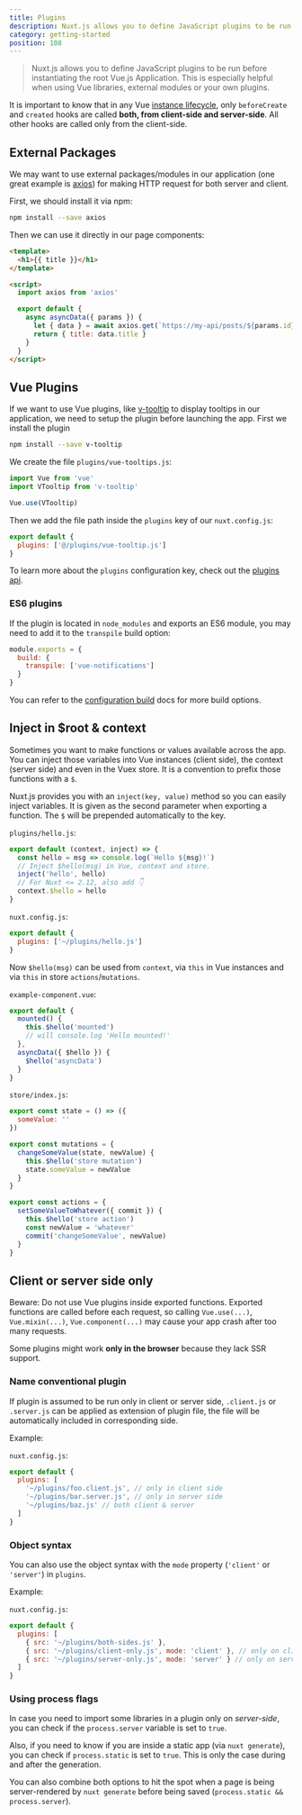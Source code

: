 ```yaml
---
title: Plugins
description: Nuxt.js allows you to define JavaScript plugins to be run before instantiating the root Vue.js Application. This is especially helpful when using Vue libraries, external modules or your own plugins.
category: getting-started
position: 108
---
```


> Nuxt.js allows you to define JavaScript plugins to be run before instantiating the root Vue.js Application. This is especially helpful when using Vue libraries, external modules or your own plugins.

<div class="Alert">

It is important to know that in any Vue [instance lifecycle](https://vuejs.org/v2/guide/instance.html#Lifecycle-Diagram), only `beforeCreate` and `created` hooks are called **both, from client-side and server-side**. All other hooks are called only from the client-side.

</div>

## External Packages

We may want to use external packages/modules in our application (one great example is [axios](https://github.com/mzabriskie/axios)) for making HTTP request for both server and client.

First, we should install it via npm:

```bash
npm install --save axios
```

Then we can use it directly in our page components:

```html
<template>
  <h1>{{ title }}</h1>
</template>

<script>
  import axios from 'axios'

  export default {
    async asyncData({ params }) {
      let { data } = await axios.get(`https://my-api/posts/${params.id}`)
      return { title: data.title }
    }
  }
</script>
```

## Vue Plugins

If we want to use Vue plugins, like [v-tooltip](https://akryum.github.io/v-tooltip) to display tooltips in our application, we need to setup the plugin before launching the app. First we install the plugin

```bash
npm install --save v-tooltip
```

We create the file `plugins/vue-tooltips.js`:

```js
import Vue from 'vue'
import VTooltip from 'v-tooltip'

Vue.use(VTooltip)
```

Then we add the file path inside the `plugins` key of our `nuxt.config.js`:

```js
export default {
  plugins: ['@/plugins/vue-tooltip.js']
}
```

To learn more about the `plugins` configuration key, check out the [plugins api](/api/configuration-plugins).

### ES6 plugins

If the plugin is located in `node_modules` and exports an ES6 module, you may need to add it to the `transpile` build option:

```js
module.exports = {
  build: {
    transpile: ['vue-notifications']
  }
}
```

You can refer to the [configuration build](/api/configuration-build/#transpile) docs for more build options.

## Inject in \$root & context

Sometimes you want to make functions or values available across the app. You can inject those variables into Vue instances (client side), the context (server side) and even in the Vuex store. It is a convention to prefix those functions with a `$`.

Nuxt.js provides you with an `inject(key, value)` method so you can easily inject variables. It is given as the second parameter when exporting a function. The `$` will be prepended automatically to the key.

`plugins/hello.js`:

```js
export default (context, inject) => {
  const hello = msg => console.log(`Hello ${msg}!`)
  // Inject $hello(msg) in Vue, context and store.
  inject('hello', hello)
  // For Nuxt <= 2.12, also add 👇
  context.$hello = hello
}
```

`nuxt.config.js`:

```js
export default {
  plugins: ['~/plugins/hello.js']
}
```

Now `$hello(msg)` can be used from `context`, via `this` in Vue instances and via `this` in store `actions`/`mutations`.

`example-component.vue`:

```js
export default {
  mounted() {
    this.$hello('mounted')
    // will console.log 'Hello mounted!'
  },
  asyncData({ $hello }) {
    $hello('asyncData')
  }
}
```

`store/index.js`:

```js
export const state = () => ({
  someValue: ''
})

export const mutations = {
  changeSomeValue(state, newValue) {
    this.$hello('store mutation')
    state.someValue = newValue
  }
}

export const actions = {
  setSomeValueToWhatever({ commit }) {
    this.$hello('store action')
    const newValue = 'whatever'
    commit('changeSomeValue', newValue)
  }
}
```

## Client or server side only

<div class="Alert">

Beware: Do not use Vue plugins inside exported functions. Exported functions are called before each request, so calling `Vue.use(...)`, `Vue.mixin(...)`, `Vue.component(...)` may cause your app crash after too many requests.

</div>

Some plugins might work **only in the browser** because they lack SSR support.

### Name conventional plugin

If plugin is assumed to be run only in client or server side, `.client.js` or `.server.js` can be applied as extension of plugin file, the file will be automatically included in corresponding side.

Example:

`nuxt.config.js`:

```js
export default {
  plugins: [
    '~/plugins/foo.client.js', // only in client side
    '~/plugins/bar.server.js', // only in server side
    '~/plugins/baz.js' // both client & server
  ]
}
```

### Object syntax

You can also use the object syntax with the `mode` property (`'client'` or `'server'`) in `plugins`.

Example:

`nuxt.config.js`:

```js
export default {
  plugins: [
    { src: '~/plugins/both-sides.js' },
    { src: '~/plugins/client-only.js', mode: 'client' }, // only on client side
    { src: '~/plugins/server-only.js', mode: 'server' } // only on server side
  ]
}
```

### Using process flags

In case you need to import some libraries in a plugin only on _server-side_, you can check if the `process.server` variable is set to `true`.

Also, if you need to know if you are inside a static app (via `nuxt generate`), you can check if `process.static` is set to `true`. This is only the case during and after the generation.

You can also combine both options to hit the spot when a page is being server-rendered by `nuxt generate` before being saved (`process.static && process.server`).
